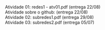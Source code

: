 Atividade 01: redes1 - atv01.pdf (entrega 22/08)  
Atividade sobre o github: (entrega 22/08)  
Atividade 02: subredes1.pdf (entrega 29/08)  
Atividade 03: subredes2.pdf (entrega 05/07)  

